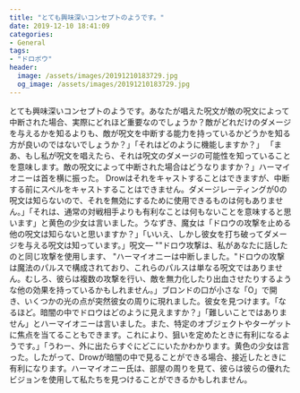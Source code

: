 ```yaml
---
title: "とても興味深いコンセプトのようです。"
date: 2019-12-10 18:41:09
categories:
- General
tags:
- "ドロボウ"
header:
  image: /assets/images/20191210183729.jpg
  og_image: /assets/images/20191210183729.jpg
---
```


とても興味深いコンセプトのようです。あなたが唱えた呪文が敵の呪文によって中断された場合、実際にどれほど重要なのでしょうか？敵がどれだけのダメージを与えるかを知るよりも、敵が呪文を中断する能力を持っているかどうかを知る方が良いのではないでしょうか？」「それはどのように機能しますか？」 「まあ、もし私が呪文を唱えたら、それは呪文のダメージの可能性を知っていることを意味します。敵の呪文によって中断された場合はどうなりますか？」ハーマイオニーは首を横に振った。 Drowはそれをキャストすることはできますが、中断する前にスペルをキャストすることはできません。ダメージレーティングが0の呪文は知らないので、それを無効にするために使用できるものは何もありません。」「それは、通常の対戦相手よりも有利なことは何もないことを意味すると思います」と黄色の少女は言いました。うなずき、魔女は「ドロウの攻撃を止める他の呪文は知らないと思いますか？」「いいえ、しかし彼女を打ち破ってダメージを与える呪文は知っています。」呪文— &quot;&quot;ドロウ攻撃は、私があなたに話したのと同じ攻撃を使用します、 &quot;ハーマイオニーは中断しました。&quot;ドロウの攻撃は魔法のパルスで構成されており、これらのパルスは単なる呪文ではありません。むしろ、彼らは複数の攻撃を行い、敵を無力化したり出血させたりするような他の効果を持っているかもしれません。」ブロンドの口が小さな「O」で開き、いくつかの光の点が突然彼女の周りに現れました。彼女を見つけます。「なるほど。暗闇の中でドロウはどのように見えますか？」「難しいことではありません」とハーマイオニーは言いました。また、特定のオブジェクトやターゲットに焦点を当てることもできます。これにより、狙いを定めたときに有利になるようです。」「うわー、外に出たらすぐにどこにいたかわかります。黄色の少女は言った。したがって、Drowが暗闇の中で見ることができる場合、接近したときに有利になります。ハーマイオニー氏は、部屋の周りを見て、彼らは彼らの優れたビジョンを使用して私たちを見つけることができるかもしれません。
